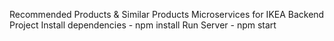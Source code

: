 Recommended Products & Similar Products Microservices for IKEA Backend Project
Install dependencies - npm install
Run Server - npm start